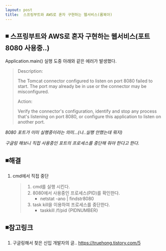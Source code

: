 ```yaml
---
layout: post
title:  스프링부트와 AWS로 혼자 구현하는 웹서비스(롬복아)
---
```


## ◾ 스프링부트와 AWS로 혼자 구현하는 웹서비스(포트 8080 사용중..)



Application.main() 실행 도중 아래와 같은 에러가 발생했다.

> Description:
>
> The Tomcat connector configured to listen on port 8080 failed to start. The port may already be in use or the connector may be misconfigured.
>
> Action:
>
> Verify the connector's configuration, identify and stop any process that's listening on port 8080, or configure this application to listen on another port.



*8080 포트가 이미 실행중이라는 의미...(나..실행 안했는데 뭐지)*

*구글링 해보니 직접 사용중인 포트의 프로세스를 중단해 줘야 한다고 한다*.



## ◾해결

1. cmd에서 직접 중단

   > 1. cmd를 실행 시킨다.
   > 2. 8080에서 사용중인 프로세스(PID)를 확인한다.
   >    - netstat -ano | findstr8080
   > 3. task kill을 이용하여 프로세스를 중단한다.
   >    - taskkill /f/pid {PIDNUMBER}



## ◾참고링크

1. 구글링해서 찾은 신입 개발자의 글..
   https://truehong.tistory.com/5